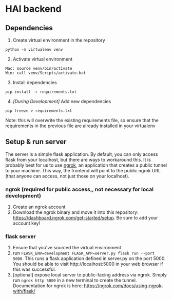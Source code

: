 # HAI backend

## Dependencies

1. Create virtual environment in the repository
```
python -m virtualenv venv
```

2. Activate virtual environment 
```
Mac: source venv/bin/activate
Win: call venv/Scripts/activate.bat
```

3. Install dependencies
```
pip install -r requirements.txt
```

4. *[During Development]* Add new dependencies
```
pip freeze > requirements.txt
```
Note: this will overwrite the existing requirements file, so ensure that the requirements in the previous file are already installed in your virtualenv


## Setup & run server

The server is a simple flask application. By default, you can only access flask from your localhost,
but there are ways to workaround this. It is probably best for us to use [ngrok](http://ngrok.com), an application
that creates a public tunnel to your machine. This way, the frontend will point to the public ngrok URL (that anyone can
access, not just those on your localhost).
 
### ngrok (required for public access,, not necessary for local development)
1. Create an ngrok account
2. Download the ngrok binary and move it into this repository: https://dashboard.ngrok.com/get-started/setup. Be sure to add your account key!

### flask server
1. Ensure that you've sourced the virtual environment
2. run `FLASK_ENV=development FLASK_APP=server.py flask run --port 5000`. This runs a flask application defined in server.py on the port 5000. You should be able to visit http://localhost:5000 in your web browser if this was successful.
3. [optional] expose local server to public-facing address via ngrok. Simply run `ngrok http 5000` in a new terminal to create the tunnel. Documentation for ngrok is here: https://ngrok.com/docs/using-ngrok-with/flask/
